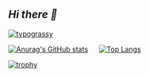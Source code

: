 ## *Hi there 👋*

[![typograssy](https://typograssy.deno.dev/api?text=Hello%20world!%20Welcome%20to%20my%20page!%20)](https://github.com/kawarimidoll/typograssy)


[![Anurag's GitHub stats](https://github-readme-stats.vercel.app/api?username=iwataTMC&show_icons=true)](https://github.com/anuraghazra/github-readme-stats)
&emsp;
[![Top Langs](https://github-readme-stats.vercel.app/api/top-langs/?username=iwataTMC)](https://github.com/anuraghazra/github-readme-stats)

[![trophy](https://github-profile-trophy.vercel.app/?username=iwataTMC)](https://github.com/ryo-ma/github-profile-trophy)

